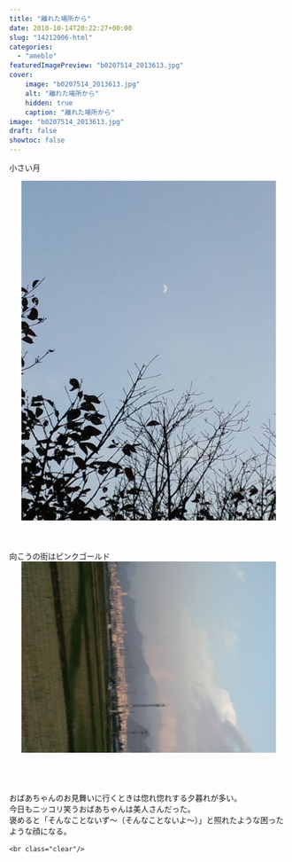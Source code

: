 ```yaml
---
title: "離れた場所から"
date: 2010-10-14T20:22:27+00:00
slug: "14212006-html"
categories:
  - "ameblo"
featuredImagePreview: "b0207514_2013613.jpg"
cover:
    image: "b0207514_2013613.jpg"
    alt: "離れた場所から"
    hidden: true
    caption: "離れた場所から"
image: "b0207514_2013613.jpg"
draft: false
showtoc: false
---
```

小さい月<br/>
<center><a href="b0207514_2013613.jpg" rel="nofollow"><img src="b0207514_2013613.jpg" alt="離れた場所から_b0207514_2013613.jpg" class="IMAGE_MID" height="613" width="460"/></a></center><br/>
<br/>
<br/>
向こうの街はピンクゴールド<br/>
<center><a href="b0207514_202495.jpg" rel="nofollow"><img src="b0207514_202495.jpg" alt="離れた場所から_b0207514_202495.jpg" class="IMAGE_MID" height="345" width="460"/></a></center><br/>
<br/>
<br/>
<br/>
おばあちゃんのお見舞いに行くときは惚れ惚れする夕暮れが多い。<br/>
今日もニッコリ笑うおばあちゃんは美人さんだった。<br/>
褒めると「そんなことないず～（そんなことないよ～）」と照れたような困ったような顔になる。

    <br class="clear"/>